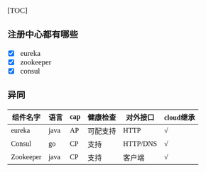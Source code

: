 <span  style="font-family: Simsun,serif; font-size: 17px; ">

[TOC]

### 注册中心都有哪些

- [x] eureka
- [x] zookeeper
- [x] consul

### 异同

组件名字 | 语言 | cap | 健康检查 | 对外接口 | cloud继承
---|---|---|---|---|---
eureka | java | AP | 可配支持 | HTTP | √
Consul | go | CP | 支持 | HTTP/DNS |  √
Zookeeper | java | CP | 支持 | 客户端 |√

</span>